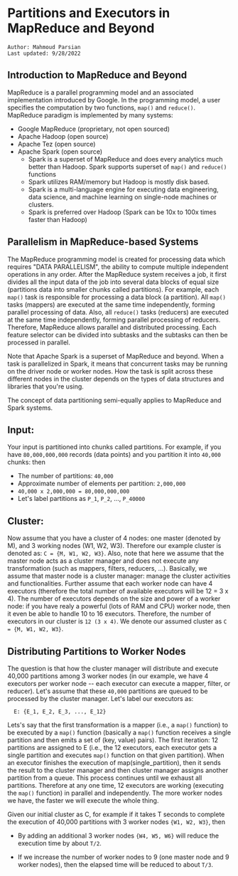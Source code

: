# Partitions and Executors in MapReduce and Beyond

	Author: Mahmoud Parsian
	Last updated: 9/28/2022
	
## Introduction to MapReduce and Beyond 

MapReduce is a parallel programming model 
and an associated implementation introduced 
by Google. In the programming model, a user 
specifies the computation by two functions, 
`map()` and `reduce()`. MapReduce paradigm
is implemented by many systems:

* Google MapReduce (proprietary, not open sourced)
* Apache Hadoop (open source)
* Apache Tez (open source)
* Apache Spark (open source)
	* Spark is a superset of MapReduce and does 
	  every analytics much better than Hadoop.
	  Spark supports superset of `map()` and 
	  `reduce()` functions
	* Spark utilizes RAM/memory but Hadoop is
	  mostly disk based.
	* Spark is a multi-language engine for executing 
	  data engineering, data science, and machine 
	  learning on single-node machines or clusters.
	* Spark is preferred over Hadoop (Spark can be 
	  10x to 100x times faster than Hadoop)
	 
	
## Parallelism in MapReduce-based Systems

The MapReduce programming model is created 
for processing data which requires "DATA 
PARALLELISM", the ability to compute multiple 
independent operations in any order. After the 
MapReduce system receives a job, it first divides 
all the input data of the job into several data 
blocks of equal size (partitions data into smaller
chunks called partitions). For example, each `map()` 
task is responsible for  processing a data block (a 
partition). All `map()` tasks (mappers) are executed 
at the same time independently, forming parallel 
processing of data. Also, all `reduce()` tasks 
(reducers) are executed at the same time independently, 
forming parallel processing of reducers. Therefore,
MapReduce allows parallel and distributed processing. 
Each feature selector can be divided into subtasks and 
the subtasks can then be processed in parallel. 

Note that Apache Spark is a superset of MapReduce 
and beyond. When a task is parallelized in Spark, 
it means that concurrent tasks may be running on the 
driver node or worker nodes. How the task is split 
across these different nodes in the cluster depends 
on the types of data structures and libraries that 
you're using.

The concept of data partitioning semi-equally applies 
to MapReduce and Spark systems.


## Input:

Your input is partitioned into chunks called partitions.
For example, if you have `80,000,000,000` records (data points)
and you partition it into `40,000` chunks: then

* The number of partitions: `40,000`
* Approximate number of elements per partition: `2,000,000`
* `40,000 x 2,000,000 = 80,000,000,000`
* Let's label partitions as `P_1`, `P_2`, ..., `P_40000`


## Cluster:

Now assume that you have a cluster of 4 nodes: 
one master (denoted by M), and 3 working nodes 
(W1, W2, W3). Therefore our example cluster is
denoted as: `C = {M, W1, W2, W3}`. Also, note that 
here we assume that the master node acts as a 
cluster manager and does not execute any 
transformation (such as mappers, filters, reducers, 
...).  Basically, we assume that master node is a 
cluster manager: manage the cluster activities and 
functionalities.  Further assume that each worker 
node can have 4 executors (therefore the total number
of available executors will be 12 = 3 x 4). The number 
of executors depends on the size and power of a worker 
node: if you have realy a powerful (lots of RAM and 
CPU) worker node, then it even be able to handle 10 
to 16 executors. Therefore, the number of executors 
in our cluster is `12 (3 x 4)`. We denote our assumed 
cluster as `C = {M, W1, W2, W3}`.

## Distributing Partitions to Worker Nodes

The question is that how the cluster manager 
will distribute and execute 40,000 partitions 
among 3 worker nodes (in our example, we have 
4 executors per worker node -- each executor
can execute a mapper, filter, or reducer). Let's 
assume that these `40,000` partitions are queued 
to be processed by the cluster manager.  Let's 
label our executors as: 

      E: {E_1, E_2, E_3, ..., E_12} 
      
Lets's say that the first transformation is a 
mapper (i.e., a `map()` function) to be executed 
by a `map()` function (basically a `map()` function 
receives a single partition and then emits a set 
of (key, value) pairs). The first iteration: 12 
partitions are assigned to E (i.e., the 12 executors, 
each executor gets a single partition and executes 
`map()` function on that given partition). When an 
executor finishes the execution of map(single_partition), 
then it sends the result to the cluster manager and 
then cluster manager assigns another partition from 
a queue. This process continues until we exhaust all 
partitions. Therefore at any one time, 12 executors 
are working (executing the `map()` function) in parallel 
and independently. The more worker nodes we have, the 
faster we will execute the whole thing. 

Given our initial cluster as C, for example if it 
takes T seconds to complete the execution of 40,000 
partitions with 3 worker nodes `{W1, W2, W3}`, then 

* By adding an additional 3 worker nodes `{W4, W5, W6}` 
will reduce the execution time by about `T/2`. 

* If we increase the number of worker nodes to 9 (one 
master node and 9 worker nodes), then the elapsed time 
will be reduced to about `T/3`.

 


